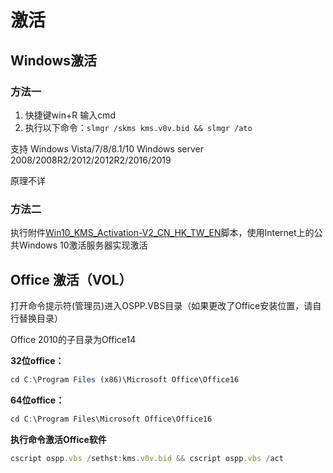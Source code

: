 # 激活



## Windows激活

### 方法一

1. 快捷键win+R 输入cmd
2. 执行以下命令：`slmgr /skms kms.v0v.bid && slmgr /ato` 

支持 Windows Vista/7/8/8.1/10 Windows server 2008/2008R2/2012/2012R2/2016/2019

原理不详

### 方法二
执行附件[Win10_KMS_Activation-V2_CN_HK_TW_EN](../附件/Win10_KMS_Activation-V2_CN_HK_TW_EN.bat)脚本，使用Internet上的公共Windows 10激活服务器实现激活



## Office 激活（VOL）

打开命令提示符(管理员)进入OSPP.VBS目录（如果更改了Office安装位置，请自行替换目录）

Office 2010的子目录为Office14

**32位office：**

```javascript
cd C:\Program Files (x86)\Microsoft Office\Office16
```

**64位office：**

```javascript
cd C:\Program Files\Microsoft Office\Office16
```

**执行命令激活Office软件**

```javascript
cscript ospp.vbs /sethst:kms.v0v.bid && cscript ospp.vbs /act
```
